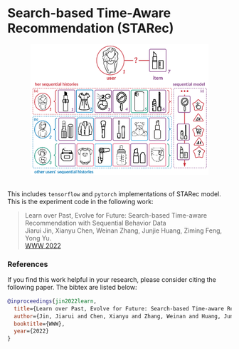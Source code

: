 # Search-based Time-Aware Recommendation (STARec)

<p align="center">
  <img src="image/starec.png" width="400">
  <br />
  <br />
</p>

This includes `tensorflow` and `pytorch` implementations of STARec model. This is the experiment code in the following work:


> Learn over Past, Evolve for Future: Search-based Time-aware Recommendation with Sequential Behavior Data </br>
Jiarui Jin, Xianyu Chen, Weinan Zhang, Junjie Huang, Ziming Feng, Yong Yu. </br>
[WWW 2022](https://arxiv.org/pdf/2202.03097.pdf)


### References
If you find this work helpful in your research, please consider citing the following paper. The bibtex are listed below:
```bibtex
@inproceedings{jin2022learn,
  title={Learn over Past, Evolve for Future: Search-based Time-aware Recommendation with Sequential Behavior Data},
  author={Jin, Jiarui and Chen, Xianyu and Zhang, Weinan and Huang, Junjie and Feng, Ziming and Yu, Yong},
  booktitle={WWW},
  year={2022}
}
```
